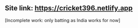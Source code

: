 ## Site link: https://cricket396.netlify.app
[Incomplete work: only batting as India works for now]
